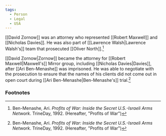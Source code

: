 ```yaml
---
tags:
  - Person
  - Legal
  - USA
---
```

[[David Zornow]] was an attorney who represented [[Robert Maxwell]] and [[Nicholas Davies]]. He was also part of [[Lawrence Walsh|Lawrence Walsh's]] team that prosecuted [[Oliver North]].[^1]

[[David Zornow|Zornow]] became the attorney for [[Robert Maxwell|Maxwell's]] Mirror group, including [[Nicholas Davies|Davies]], after [[Ari Ben-Menashe]] was imprisoned. He was able to negotiate with the prosecution to ensure that the names of his clients did not come out in open court during [[Ari Ben-Menashe|Ben-Menashe's]] trial.[^1]

### Footnotes
[^1]: Ben-Menashe, Ari. *Profits of War: Inside the Secret U.S.-Israeli Arms Network*. TrineDay, 1992. (Hereafter, "Profits of War")
